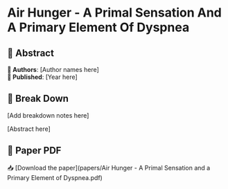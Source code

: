 # Air Hunger - A Primal Sensation And A Primary Element Of Dyspnea



## 🧬 Abstract



**👤 Authors**: [Author names here]  
**📅 Published**: [Year here]


## 🧠 Break Down

[Add breakdown notes here]

[Abstract here]



## 📄 Paper PDF

📥 [Download the paper](papers/Air Hunger - A Primal Sensation and a Primary Element of Dyspnea.pdf)